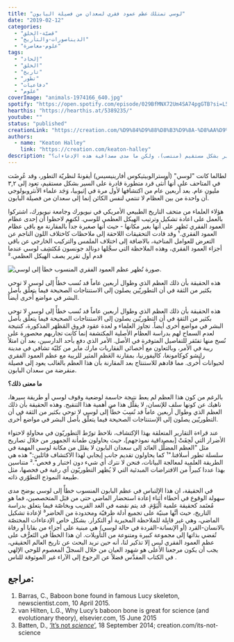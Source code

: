 ```yaml
---
title: "لوسي تمتلك عظم عمود فقري لسعدان من فصيلة البابون"
date: "2019-02-12"
categories:
  - "قضيّة-الخلق"
  - "الديناصورات-والتأريخ"
  - "علوم-معاصرة"
tags:
  - "إلحاد"
  - "الخلق"
  - "تاريخ"
  - "تطور"
  - "دفاعيات"
  - "علوم"
coverImage: "animals-1974166_640.jpg"
spotify: "https://open.spotify.com/episode/029BfMNX72Um4SA74pgGTB?si=L55NC8YFSImvGKe9lXay-w"
hearthis: "https://hearthis.at/5389235/"
youtube: ""
status: "published"
creationLink: "https://creation.com/%D9%84%D9%88%D8%B3%D9%8A-%D8%AA%D9%85%D8%AA%D9%84%D9%83-%D8%B9%D9%85%D9%88%D8%AF-%D9%81%D9%82%D8%B1%D9%8A-%D9%84%D8%B3%D8%B9%D8%AF%D8%A7%D9%86-%D8%A7%D9%84%D8%A8%D8%A7%D8%A8%D9%88%D9%86"
authors:
  - name: "Keaton Halley"
    link: "https://creation.com/keaton-halley"
description: "لوسي هي أيقونة التطور حيث أنها تُعتبر حلقة وصل كونها قادرة على السير بشكل مستقيم (منتصب)، ولكن ما مدى مصداقية هذه الإدعاءات؟"
---
```


لطالما كانت "لوسي" (أوسترالوبيثيكوس أفارينيسيس) أيقونةً لنظريّة التطور، وقد عُرِضَت في المتاحف على أنها أُنثى قرد متطورة قادرة على السير بشكل مستقيم، تعود إلى ٣,٢ مليون عام. بعد أربعين عام من اكتشافها لأول مرة في إثيوبيا، وَجَد علماء الأنثروبولوجي أن واحدة من بين العظام لا تنتمي لنفس الكائن إنما إلى سعدان من فصيلة البابون.

هؤلاء العلماء من متحف التاريخ الطبيعي الأمريكي في نيويورك وجامعة نيويورك، اشتركوا بالعمل على اعادة تشكيل وترتيب الهيكل العظمي للوسي. لكنهم لاحظوا أن إحدى عظام العمود الفقري تَظهر على أنها بغير مكانها - حيث أنها صغيرة جداً بالمقارنة مع باقي عظام العمود الفقري.¹ وقد قادت التحقيقات اللاحقة إلى ملاحظات كاختلاف اللون الناجم عن التعرض للعوامل المناخية، بالاضافة إلى اختلاف الملمس والتركيب الخارجي عن باقي أجزاء العمود الفقري، وهذه الملاحظة التي سجَّلها دونالد جونسون مُكتَشِف لوسي عندما قدم أول تقرير يصف الهيكل العظمي.²

![صورة تُظهر عظم العمود الفقري المنسوب خطأً إلى لوسي.](lucy-e1555580819939.jpg)

هذه الحقيقة بأن ذلك العظم الذي وطوال أربعين عاماً قد نُسب خطأً إلى لوسي لا توحي بكثير من الثقة في أن التطوريّين يصلون إلى الاستنتاجات الصحيحة فيما يتعلّق بأصل البشر في مواضع أُخرى أيضاً.

هذه الحقيقة بأن ذلك العظم الذي وطوال أربعين عاماً قد نُسب خطأً إلى لوسي لا توحي بكثير من الثقة في أن التطوريّين يصلون إلى الاستنتاجات الصحيحة فيما يتعلّق بأصل البشر في مواضع أُخرى أيضاً. تجاوز العلماء و لعدة عقود فروق المَظهَر المذكورة، كنتيجة لعدم السماح لهم بدراسة العظام الأصلية المكتشفة إنما كانت تجاربهم محصورة على نُسخ منها تفتَقر للتفاصيل المتوفرة في الأصل. الأمر الذي دفع بأحد الدارسين، بعد أن امتلأ ريبة في الأمر، وبالتعاون مع أخصائي الفقاريات مارك ماير من كليّة تشافي في مدينة رانشو كوكامونغا، كاليفورنيا، بمقارنة العَظم المثير للريبة مع عظم العمود الفقري لحيوانات أُخرى. مما قادهم للاستنتاج بعد المقارنة بأن هذا العظم بالغالب يعود إلى فصيلة منقرضة من سعدان البابون.

**ما معنى ذلك؟**  

بالرغم من كون هذا العظم لم يعط نتيجة حاسمة لوضعية وقوف لوسي أو طريقة سيرها، ناهيك عن كونها سلف للإنسان، لا يقلّل هذا من أهمية هذا التنقيح. وهذه الحقيقة بأن ذلك العظم الذي وطوال أربعين عاماً قد نُسِبَ خطأً إلى لوسي لا توحي بكثير من الثقة في أن التطوريّين يصلون إلى الإستنتاجات الصحيحة فيما يتعلَّق بأصل البشر في مواضع أُخرى.

عند قراءة التقارير المتعلقة بهذا الإكتشاف، نلاحظ تورّط التطوريّون في محاولةٍ لاحتواء الأضرار التي لَحِقَتْ \[بمصداقية نموذجهم\]، حيث يحاولون طمأنة الجمهور من خلال تصاريح مثل "العظم المضلِّل العائد إلى سعدان البابون لا يقلل من مكانة لوسي المهمة في سلسلة تطور أسلافنا."¹ كما يحاولون تقديم جانب إيجابي لهذا الاكتشاف قائلين:" هذه هي الطريقة العلمية لمعالجة البيانات، فنحن لا نترك أَي شيء دون اختبار و فحص".² متناسين بهذا عددا كبيراً من الافتراضات المبدئية التي لا يُظهر التطوريّون اَي رغبة في فحصها، مثل طبيعة النموذج التطوّري ذاته.

في الحقيقة، ان هذا الإلتباس في عظم البابون المنسوب خطأً إلى لوسي يوضح مدى سهولة الوقوع في أخطاء أثناء إعادة استحضار الماضي حتى من قبَل المتخصصين، فما هو مُعتَمد كحقيقة علمية الْيَوْمَ. قد يتم نقضه في الغد القريب وبخاصّة فيما يتعلق بدراسة التاريخ، حيث أنَّها مبنيّة على تجميع أدلة ظرفيّة ومحدودة من الحاضر³ لإعادة تشكيل الماضي، وهي غير قابِلة للملاحظة المخبرية أو التكرار. بشكل خاص الإدعاءات المختصّة بالانسان-القرد (أو الإنسانة-القردة في حالة لوسي) هي مبنية على أجزاء من بقايا أو رفاة تُفضي بذاتها إلى مجموعة كبيرة ومتنوعة من التأويلات. ان هذا الخطأ في التَعرُّف على عظم العمود الفقري ليس إلا تذكير لنا، أنه حين نريد البحث عن تاريخ العالم الحقيقي، يجب أن يكون مرجعنا الأعلى هو شهود العيان من خلال السجلّ المعصوم للوحي الإلهي في الكتاب المقدَّس فضلاً عن الرجوع إلى الآراء غير الموثوقة للناس .

## مراجع:  

1. Barras, C., Baboon bone found in famous Lucy skeleton, newscientist.com, 10 April 2015.
2. van Hilten, L.G., Why Lucy’s baboon bone is great for science (and evolutionary theory), elsevier.com, 15 June 2015
3. Batten, D., [‘It’s not *science*’](https://creation.com/its-not-science), 18 September 2014; creation.com/its-not-science
